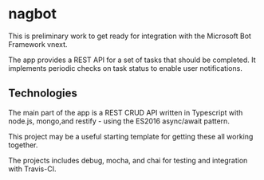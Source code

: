 # nagbot

This is preliminary work to get ready for integration with the Microsoft Bot Framework vnext.

The app provides a REST API for a set of tasks that should be completed. It implements periodic checks on task status to enable user notifications.

## Technologies

The main part of the app is a REST CRUD API written in Typescript with node.js, mongo,and restify - using the ES2016 async/await pattern.

This project may be a useful starting template for getting these all working together.

The projects includes debug, mocha, and chai for testing and integration with Travis-CI.
